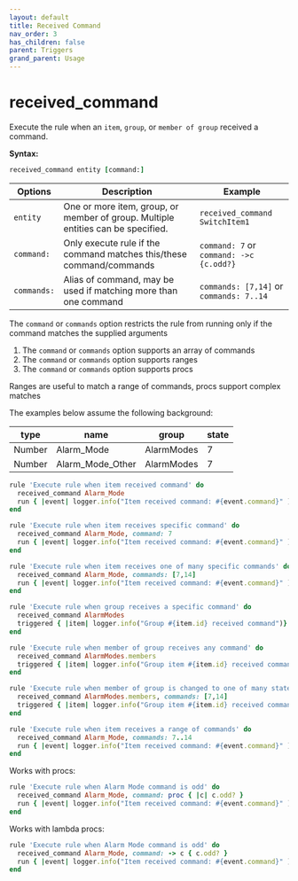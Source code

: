 ```yaml
---
layout: default
title: Received Command
nav_order: 3
has_children: false
parent: Triggers
grand_parent: Usage
---
```


# received_command

Execute the rule when an `item`, `group`, or `member of group` received a command.

**Syntax:**

```ruby
received_command entity [command:]
```

| Options     | Description                                                                      | Example                                  |
| ----------- | -------------------------------------------------------------------------------- | ---------------------------------------- |
| `entity`    | One or more item, group, or member of group. Multiple entities can be specified. | `received_command SwitchItem1`           |
| `command:`  | Only execute rule if the command matches this/these command/commands             | `command: 7` or  `command: ->c {c.odd?}` |
| `commands:` | Alias of command, may be used if matching more than one command                  | `commands: [7,14]` or  `commands: 7..14` |

The `command` or `commands` option restricts the rule from running only if the command matches the supplied arguments
1. The `command` or `commands` option supports an array of commands
2. The `command` or `commands` option supports ranges
3. The `command` or `commands` option supports procs

Ranges are useful to match a range of commands, procs support complex matches

The examples below assume the following background:

| type   | name             | group      | state |
| ------ | ---------------- | ---------- | ----- |
| Number | Alarm_Mode       | AlarmModes | 7     |
| Number | Alarm_Mode_Other | AlarmModes | 7     |


```ruby
rule 'Execute rule when item received command' do
  received_command Alarm_Mode
  run { |event| logger.info("Item received command: #{event.command}" ) }
end
```

```ruby
rule 'Execute rule when item receives specific command' do
  received_command Alarm_Mode, command: 7
  run { |event| logger.info("Item received command: #{event.command}" ) }
end
```

```ruby
rule 'Execute rule when item receives one of many specific commands' do
  received_command Alarm_Mode, commands: [7,14]
  run { |event| logger.info("Item received command: #{event.command}" ) }
end
```

```ruby
rule 'Execute rule when group receives a specific command' do
  received_command AlarmModes
  triggered { |item| logger.info("Group #{item.id} received command")}
end
```

```ruby
rule 'Execute rule when member of group receives any command' do
  received_command AlarmModes.members
  triggered { |item| logger.info("Group item #{item.id} received command")}
end
```

```ruby
rule 'Execute rule when member of group is changed to one of many states' do
  received_command AlarmModes.members, commands: [7,14]
  triggered { |item| logger.info("Group item #{item.id} received command")}
end
```

```ruby
rule 'Execute rule when item receives a range of commands' do
  received_command Alarm_Mode, commands: 7..14
  run { |event| logger.info("Item received command: #{event.command}" ) }
end
```

Works with procs:
```ruby
rule 'Execute rule when Alarm Mode command is odd' do
  received_command Alarm_Mode, command: proc { |c| c.odd? }
  run { |event| logger.info("Item received command: #{event.command}" ) }
end
```

Works with lambda procs:
```ruby
rule 'Execute rule when Alarm Mode command is odd' do
  received_command Alarm_Mode, command: -> c { c.odd? }
  run { |event| logger.info("Item received command: #{event.command}" ) }
end
```